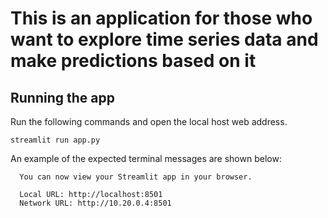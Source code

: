 # This is an application for those who want to explore time series data and make predictions based on it

## Running the app

Run the following commands and open the local host web address.

```shell
streamlit run app.py
```

An example of the expected terminal messages are shown below:

```shell
  You can now view your Streamlit app in your browser.

  Local URL: http://localhost:8501
  Network URL: http://10.20.0.4:8501
